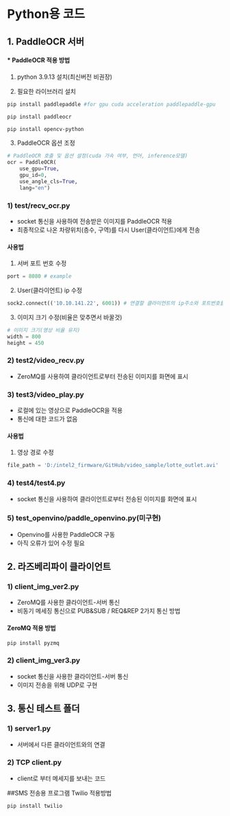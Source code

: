 # Python용 코드

## 1. PaddleOCR 서버

#### * PaddleOCR 적용 방법
1. python 3.9.13 설치(최신버전 비권장)


2. 필요한 라이브러리 설치
```sh
pip install paddlepaddle #for gpu cuda acceleration paddlepaddle-gpu

pip install paddleocr

pip install opencv-python
```

3. PaddleOCR 옵션 조정
```py
# PaddleOCR 호출 및 옵션 설정(cuda 가속 여부, 언어, inference모델)
ocr = PaddleOCR(
    use_gpu=True, 
    gpu_id=0, 
    use_angle_cls=True, 
    lang="en")
```

### 1) test/recv_ocr.py
  - socket 통신을 사용하여 전송받은 이미지를 PaddleOCR 적용
  - 최종적으로 나온 차량위치(층수, 구역)를 다시 User(클라이언트)에게 전송

  #### 사용법
  1. 서버 포트 번호 수정
```py
port = 8080 # example
```
  2. User(클라이언트) ip 수정
```py
sock2.connect(('10.10.141.22', 6001)) # 연결할 클라이언트의 ip주소와 포트번호를 입력
```
  3. 이미지 크기 수정(비율은 맞추면서 바꿀것)
```py
# 이미지 크기(영상 비율 유지)
width = 800
height = 450
```

### 2) test2/video_recv.py
  - ZeroMQ를 사용하여 클라이언트로부터 전송된 이미지를 화면에 표시

### 3) test3/video_play.py
  - 로컬에 있는 영상으로 PaddleOCR을 적용
  - 통신에 대한 코드가 없음

  #### 사용법
  1. 영상 경로 수정
```py
file_path = 'D:/intel2_firmware/GitHub/video_sample/lotte_outlet.avi'
```

### 4) test4/test4.py
  - socket 통신을 사용하여 클라이언트로부터 전송된 이미지를 화면에 표시


### 5) test_openvino/paddle_openvino.py(미구현)
  - Openvino를 사용한 PaddleOCR 구동
  - 아직 오류가 있어 수정 필요


## 2. 라즈베리파이 클라이언트
### 1) client_img_ver2.py
  - ZeroMQ를 사용한 클라이언트-서버 통신
  - 비동기 메세징 통신으로 PUB&SUB / REQ&REP 2가지 통신 방법

#### ZeroMQ 적용 방법
```sh
pip install pyzmq
```


### 2) client_img_ver3.py
  - socket 통신을 사용한 클라이언트-서버 통신
  - 이미지 전송을 위해 UDP로 구현


## 3. 통신 테스트 폴더

### 1) server1.py
  - 서버에서 다른 클라이언트와의 연결  
### 2) TCP client.py
  - client로 부터 메세지를 보내는 코드
  
##SMS 전송용 프로그램 Twilio 적용방법  
```sh
pip install twilio
```
